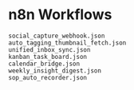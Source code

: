 # n8n Workflows
    social_capture_webhook.json
    auto_tagging_thumbnail_fetch.json
    unified_inbox_sync.json
    kanban_task_board.json
    calendar_bridge.json
    weekly_insight_digest.json
    sop_auto_recorder.json